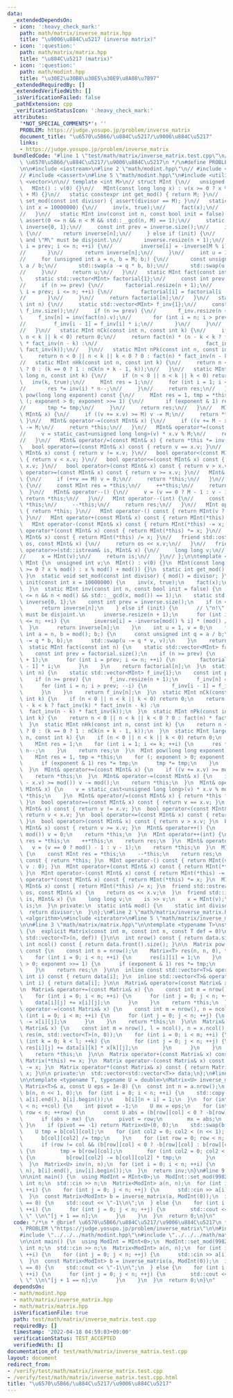 ```yaml
---
data:
  _extendedDependsOn:
  - icon: ':heavy_check_mark:'
    path: math/matrix/inverse_matrix.hpp
    title: "\u9006\u884C\u5217 (inverse matrix)"
  - icon: ':question:'
    path: math/matrix/matrix.hpp
    title: "\u884C\u5217 (matrix)"
  - icon: ':question:'
    path: math/modint.hpp
    title: "\u30E2\u30B8\u30E5\u30E9\u8A08\u7B97"
  _extendedRequiredBy: []
  _extendedVerifiedWith: []
  _isVerificationFailed: false
  _pathExtension: cpp
  _verificationStatusIcon: ':heavy_check_mark:'
  attributes:
    '*NOT_SPECIAL_COMMENTS*': ''
    PROBLEM: https://judge.yosupo.jp/problem/inverse_matrix
    document_title: "\u6570\u5B66/\u884C\u5217/\u9006\u884C\u5217"
    links:
    - https://judge.yosupo.jp/problem/inverse_matrix
  bundledCode: "#line 1 \"test/math/matrix/inverse_matrix.test.cpp\"\n/*\n * @brief\
    \ \u6570\u5B66/\u884C\u5217/\u9006\u884C\u5217\n */\n#define PROBLEM \"https://judge.yosupo.jp/problem/inverse_matrix\"\
    \n\n#include <iostream>\n#line 2 \"math/modint.hpp\"\n// #include <algorithm>\n\
    // #include <cassert>\n#line 5 \"math/modint.hpp\"\n#include <utility>\n#include\
    \ <vector>\n\n// template <int M>\n// struct MInt {\n//   unsigned int v;\n//\
    \   MInt() : v(0) {}\n//   MInt(const long long x) : v(x >= 0 ? x % M : x % M\
    \ + M) {}\n//   static constexpr int get_mod() { return M; }\n//   static void\
    \ set_mod(const int divisor) { assert(divisor == M); }\n//   static void init(const\
    \ int x = 10000000) {\n//     inv(x, true);\n//     fact(x);\n//     fact_inv(x);\n\
    //   }\n//   static MInt inv(const int n, const bool init = false) {\n//     //\
    \ assert(0 <= n && n < M && std::__gcd(n, M) == 1);\n//     static std::vector<MInt>\
    \ inverse{0, 1};\n//     const int prev = inverse.size();\n//     if (n < prev)\
    \ {\n//       return inverse[n];\n//     } else if (init) {\n//       // \"n!\"\
    \ and \"M\" must be disjoint.\n//       inverse.resize(n + 1);\n//       for (int\
    \ i = prev; i <= n; ++i) {\n//         inverse[i] = -inverse[M % i] * (M / i);\n\
    //       }\n//       return inverse[n];\n//     }\n//     int u = 1, v = 0;\n\
    //     for (unsigned int a = n, b = M; b;) {\n//       const unsigned int q =\
    \ a / b;\n//       std::swap(a -= q * b, b);\n//       std::swap(u -= q * v, v);\n\
    //     }\n//     return u;\n//   }\n//   static MInt fact(const int n) {\n// \
    \    static std::vector<MInt> factorial{1};\n//     const int prev = factorial.size();\n\
    //     if (n >= prev) {\n//       factorial.resize(n + 1);\n//       for (int\
    \ i = prev; i <= n; ++i) {\n//         factorial[i] = factorial[i - 1] * i;\n\
    //       }\n//     }\n//     return factorial[n];\n//   }\n//   static MInt fact_inv(const\
    \ int n) {\n//     static std::vector<MInt> f_inv{1};\n//     const int prev =\
    \ f_inv.size();\n//     if (n >= prev) {\n//       f_inv.resize(n + 1);\n//  \
    \     f_inv[n] = inv(fact(n).v);\n//       for (int i = n; i > prev; --i) {\n\
    //         f_inv[i - 1] = f_inv[i] * i;\n//       }\n//     }\n//     return f_inv[n];\n\
    //   }\n//   static MInt nCk(const int n, const int k) {\n//     if (n < 0 ||\
    \ n < k || k < 0) return 0;\n//     return fact(n) * (n - k < k ? fact_inv(k)\
    \ * fact_inv(n - k) :\n//                                   fact_inv(n - k) *\
    \ fact_inv(k));\n//   }\n//   static MInt nPk(const int n, const int k) {\n//\
    \     return n < 0 || n < k || k < 0 ? 0 : fact(n) * fact_inv(n - k);\n//   }\n\
    //   static MInt nHk(const int n, const int k) {\n//     return n < 0 || k < 0\
    \ ? 0 : (k == 0 ? 1 : nCk(n + k - 1, k));\n//   }\n//   static MInt large_nCk(long\
    \ long n, const int k) {\n//     if (n < 0 || n < k || k < 0) return 0;\n//  \
    \   inv(k, true);\n//     MInt res = 1;\n//     for (int i = 1; i <= k; ++i) {\n\
    //       res *= inv(i) * n--;\n//     }\n//     return res;\n//   }\n//   MInt\
    \ pow(long long exponent) const {\n//     MInt res = 1, tmp = *this;\n//     for\
    \ (; exponent > 0; exponent >>= 1) {\n//       if (exponent & 1) res *= tmp;\n\
    //       tmp *= tmp;\n//     }\n//     return res;\n//   }\n//   MInt& operator+=(const\
    \ MInt& x) {\n//     if ((v += x.v) >= M) v -= M;\n//     return *this;\n//  \
    \ }\n//   MInt& operator-=(const MInt& x) {\n//     if ((v += M - x.v) >= M) v\
    \ -= M;\n//     return *this;\n//   }\n//   MInt& operator*=(const MInt& x) {\n\
    //     v = static_cast<unsigned long long>(v) * x.v % M;\n//     return *this;\n\
    //   }\n//   MInt& operator/=(const MInt& x) { return *this *= inv(x.v); }\n//\
    \   bool operator==(const MInt& x) const { return v == x.v; }\n//   bool operator!=(const\
    \ MInt& x) const { return v != x.v; }\n//   bool operator<(const MInt& x) const\
    \ { return v < x.v; }\n//   bool operator<=(const MInt& x) const { return v <=\
    \ x.v; }\n//   bool operator>(const MInt& x) const { return v > x.v; }\n//   bool\
    \ operator>=(const MInt& x) const { return v >= x.v; }\n//   MInt& operator++()\
    \ {\n//     if (++v == M) v = 0;\n//     return *this;\n//   }\n//   MInt operator++(int)\
    \ {\n//     const MInt res = *this;\n//     ++*this;\n//     return res;\n// \
    \  }\n//   MInt& operator--() {\n//     v = (v == 0 ? M - 1 : v - 1);\n//    \
    \ return *this;\n//   }\n//   MInt operator--(int) {\n//     const MInt res =\
    \ *this;\n//     --*this;\n//     return res;\n//   }\n//   MInt operator+() const\
    \ { return *this; }\n//   MInt operator-() const { return MInt(v ? M - v : 0);\
    \ }\n//   MInt operator+(const MInt& x) const { return MInt(*this) += x; }\n//\
    \   MInt operator-(const MInt& x) const { return MInt(*this) -= x; }\n//   MInt\
    \ operator*(const MInt& x) const { return MInt(*this) *= x; }\n//   MInt operator/(const\
    \ MInt& x) const { return MInt(*this) /= x; }\n//   friend std::ostream& operator<<(std::ostream&\
    \ os, const MInt& x) {\n//     return os << x.v;\n//   }\n//   friend std::istream&\
    \ operator>>(std::istream& is, MInt& x) {\n//     long long v;\n//     is >> v;\n\
    //     x = MInt(v);\n//     return is;\n//   }\n// };\n\ntemplate <int ID>\nstruct\
    \ MInt {\n  unsigned int v;\n  MInt() : v(0) {}\n  MInt(const long long x) : v(x\
    \ >= 0 ? x % mod() : x % mod() + mod()) {}\n  static int get_mod() { return mod();\
    \ }\n  static void set_mod(const int divisor) { mod() = divisor; }\n  static void\
    \ init(const int x = 10000000) {\n    inv(x, true);\n    fact(x);\n    fact_inv(x);\n\
    \  }\n  static MInt inv(const int n, const bool init = false) {\n    // assert(0\
    \ <= n && n < mod() && std::__gcd(x, mod()) == 1);\n    static std::vector<MInt>\
    \ inverse{0, 1};\n    const int prev = inverse.size();\n    if (n < prev) {\n\
    \      return inverse[n];\n    } else if (init) {\n      // \"n!\" and \"mod()\"\
    \ must be disjoint.\n      inverse.resize(n + 1);\n      for (int i = prev; i\
    \ <= n; ++i) {\n        inverse[i] = -inverse[mod() % i] * (mod() / i);\n    \
    \  }\n      return inverse[n];\n    }\n    int u = 1, v = 0;\n    for (unsigned\
    \ int a = n, b = mod(); b;) {\n      const unsigned int q = a / b;\n      std::swap(a\
    \ -= q * b, b);\n      std::swap(u -= q * v, v);\n    }\n    return u;\n  }\n\
    \  static MInt fact(const int n) {\n    static std::vector<MInt> factorial{1};\n\
    \    const int prev = factorial.size();\n    if (n >= prev) {\n      factorial.resize(n\
    \ + 1);\n      for (int i = prev; i <= n; ++i) {\n        factorial[i] = factorial[i\
    \ - 1] * i;\n      }\n    }\n    return factorial[n];\n  }\n  static MInt fact_inv(const\
    \ int n) {\n    static std::vector<MInt> f_inv{1};\n    const int prev = f_inv.size();\n\
    \    if (n >= prev) {\n      f_inv.resize(n + 1);\n      f_inv[n] = inv(fact(n).v);\n\
    \      for (int i = n; i > prev; --i) {\n        f_inv[i - 1] = f_inv[i] * i;\n\
    \      }\n    }\n    return f_inv[n];\n  }\n  static MInt nCk(const int n, const\
    \ int k) {\n    if (n < 0 || n < k || k < 0) return 0;\n    return fact(n) * (n\
    \ - k < k ? fact_inv(k) * fact_inv(n - k) :\n                                \
    \  fact_inv(n - k) * fact_inv(k));\n  }\n  static MInt nPk(const int n, const\
    \ int k) {\n    return n < 0 || n < k || k < 0 ? 0 : fact(n) * fact_inv(n - k);\n\
    \  }\n  static MInt nHk(const int n, const int k) {\n    return n < 0 || k < 0\
    \ ? 0 : (k == 0 ? 1 : nCk(n + k - 1, k));\n  }\n  static MInt large_nCk(long long\
    \ n, const int k) {\n    if (n < 0 || n < k || k < 0) return 0;\n    inv(k, true);\n\
    \    MInt res = 1;\n    for (int i = 1; i <= k; ++i) {\n      res *= inv(i) *\
    \ n--;\n    }\n    return res;\n  }\n  MInt pow(long long exponent) const {\n\
    \    MInt res = 1, tmp = *this;\n    for (; exponent > 0; exponent >>= 1) {\n\
    \      if (exponent & 1) res *= tmp;\n      tmp *= tmp;\n    }\n    return res;\n\
    \  }\n  MInt& operator+=(const MInt& x) {\n    if ((v += x.v) >= mod()) v -= mod();\n\
    \    return *this;\n  }\n  MInt& operator-=(const MInt& x) {\n    if ((v += mod()\
    \ - x.v) >= mod()) v -= mod();\n    return *this;\n  }\n  MInt& operator*=(const\
    \ MInt& x) {\n    v = static_cast<unsigned long long>(v) * x.v % mod();\n    return\
    \ *this;\n    }\n  MInt& operator/=(const MInt& x) { return *this *= inv(x.v);\
    \ }\n  bool operator==(const MInt& x) const { return v == x.v; }\n  bool operator!=(const\
    \ MInt& x) const { return v != x.v; }\n  bool operator<(const MInt& x) const {\
    \ return v < x.v; }\n  bool operator<=(const MInt& x) const { return v <= x.v;\
    \ }\n  bool operator>(const MInt& x) const { return v > x.v; }\n  bool operator>=(const\
    \ MInt& x) const { return v >= x.v; }\n  MInt& operator++() {\n    if (++v ==\
    \ mod()) v = 0;\n    return *this;\n  }\n  MInt operator++(int) {\n    const MInt\
    \ res = *this;\n    ++*this;\n    return res;\n  }\n  MInt& operator--() {\n \
    \   v = (v == 0 ? mod() - 1 : v - 1);\n    return *this;\n  }\n  MInt operator--(int)\
    \ {\n    const MInt res = *this;\n    --*this;\n    return res;\n  }\n  MInt operator+()\
    \ const { return *this; }\n  MInt operator-() const { return MInt(v ? mod() -\
    \ v : 0); }\n  MInt operator+(const MInt& x) const { return MInt(*this) += x;\
    \ }\n  MInt operator-(const MInt& x) const { return MInt(*this) -= x; }\n  MInt\
    \ operator*(const MInt& x) const { return MInt(*this) *= x; }\n  MInt operator/(const\
    \ MInt& x) const { return MInt(*this) /= x; }\n  friend std::ostream& operator<<(std::ostream&\
    \ os, const MInt& x) {\n    return os << x.v;\n  }\n  friend std::istream& operator>>(std::istream&\
    \ is, MInt& x) {\n    long long v;\n    is >> v;\n    x = MInt(v);\n    return\
    \ is;\n  }\n private:\n  static int& mod() {\n    static int divisor = 0;\n  \
    \  return divisor;\n  }\n};\n#line 2 \"math/matrix/inverse_matrix.hpp\"\n#include\
    \ <algorithm>\n#include <iterator>\n#line 5 \"math/matrix/inverse_matrix.hpp\"\
    \n\n#line 3 \"math/matrix/matrix.hpp\"\n\ntemplate <typename T>\nstruct Matrix\
    \ {\n  explicit Matrix(const int m, const int n, const T def = 0)\n      : data(m,\
    \ std::vector<T>(n, def)) {}\n\n  int nrow() const { return data.size(); }\n \
    \ int ncol() const { return data.front().size(); }\n\n  Matrix pow(long long exponent)\
    \ const {\n    const int n = nrow();\n    Matrix<T> res(n, n, 0), tmp = *this;\n\
    \    for (int i = 0; i < n; ++i) {\n      res[i][i] = 1;\n    }\n    for (; exponent\
    \ > 0; exponent >>= 1) {\n      if (exponent & 1) res *= tmp;\n      tmp *= tmp;\n\
    \    }\n    return res;\n  }\n\n  inline const std::vector<T>& operator[](const\
    \ int i) const { return data[i]; }\n  inline std::vector<T>& operator[](const\
    \ int i) { return data[i]; }\n\n  Matrix& operator=(const Matrix& x) = default;\n\
    \n  Matrix& operator+=(const Matrix& x) {\n    const int m = nrow(), n = ncol();\n\
    \    for (int i = 0; i < m; ++i) {\n      for (int j = 0; j < n; ++j) {\n    \
    \    data[i][j] += x[i][j];\n      }\n    }\n    return *this;\n  }\n\n  Matrix&\
    \ operator-=(const Matrix& x) {\n    const int m = nrow(), n = ncol();\n    for\
    \ (int i = 0; i < m; ++i) {\n      for (int j = 0; j < n; ++j) {\n        data[i][j]\
    \ -= x[i][j];\n      }\n    }\n    return *this;\n  }\n\n  Matrix& operator*=(const\
    \ Matrix& x) {\n    const int m = nrow(), l = ncol(), n = x.ncol();\n    std::vector<std::vector<T>>\
    \ res(m, std::vector<T>(n, 0));\n    for (int i = 0; i < m; ++i) {\n      for\
    \ (int k = 0; k < l; ++k) {\n        for (int j = 0; j < n; ++j) {\n         \
    \ res[i][j] += data[i][k] * x[k][j];\n        }\n      }\n    }\n    data.swap(res);\n\
    \    return *this;\n  }\n\n  Matrix operator+(const Matrix& x) const { return\
    \ Matrix(*this) += x; }\n  Matrix operator-(const Matrix& x) const { return Matrix(*this)\
    \ -= x; }\n  Matrix operator*(const Matrix& x) const { return Matrix(*this) *=\
    \ x; }\n\n private:\n  std::vector<std::vector<T>> data;\n};\n#line 7 \"math/matrix/inverse_matrix.hpp\"\
    \n\ntemplate <typename T, typename U = double>\nMatrix<U> inverse_matrix(const\
    \ Matrix<T>& a, const U eps = 1e-8) {\n  const int n = a.nrow();\n  Matrix<U>\
    \ b(n, n << 1, 0);\n  for (int i = 0; i < n; ++i) {\n    std::copy(a[i].begin(),\
    \ a[i].end(), b[i].begin());\n    b[i][n + i] = 1;\n  }\n  for (int col = 0; col\
    \ < n; ++col) {\n    int pivot = -1;\n    U mx = eps;\n    for (int row = col;\
    \ row < n; ++row) {\n      const U abs = (b[row][col] < 0 ? -b[row][col] : b[row][col]);\n\
    \      if (abs > mx) {\n        pivot = row;\n        mx = abs;\n      }\n   \
    \ }\n    if (pivot == -1) return Matrix<U>(0, 0);\n    std::swap(b[col], b[pivot]);\n\
    \    U tmp = b[col][col];\n    for (int col2 = 0; col2 < (n << 1); ++col2) {\n\
    \      b[col][col2] /= tmp;\n    }\n    for (int row = 0; row < n; ++row) {\n\
    \      if (row != col && (b[row][col] < 0 ? -b[row][col] : b[row][col]) > eps)\
    \ {\n        tmp = b[row][col];\n        for (int col2 = 0; col2 < (n << 1); ++col2)\
    \ {\n          b[row][col2] -= b[col][col2] * tmp;\n        }\n      }\n    }\n\
    \  }\n  Matrix<U> inv(n, n);\n  for (int i = 0; i < n; ++i) {\n    std::copy(std::next(b[i].begin(),\
    \ n), b[i].end(), inv[i].begin());\n  }\n  return inv;\n}\n#line 9 \"test/math/matrix/inverse_matrix.test.cpp\"\
    \n\nint main() {\n  using ModInt = MInt<0>;\n  ModInt::set_mod(998244353);\n \
    \ int n;\n  std::cin >> n;\n  Matrix<ModInt> a(n, n);\n  for (int i = 0; i < n;\
    \ ++i) {\n    for (int j = 0; j < n; ++j) {\n      std::cin >> a[i][j];\n    }\n\
    \  }\n  const Matrix<ModInt> b = inverse_matrix(a, ModInt(0));\n  if (b.nrow()\
    \ == 0) {\n    std::cout << \"-1\\n\";\n  } else {\n    for (int i = 0; i < n;\
    \ ++i) {\n      for (int j = 0; j < n; ++j) {\n        std::cout << b[i][j] <<\
    \ \" \\n\"[j + 1 == n];\n      }\n    }\n  }\n  return 0;\n}\n"
  code: "/*\n * @brief \u6570\u5B66/\u884C\u5217/\u9006\u884C\u5217\n */\n#define\
    \ PROBLEM \"https://judge.yosupo.jp/problem/inverse_matrix\"\n\n#include <iostream>\n\
    #include \"../../../math/modint.hpp\"\n#include \"../../../math/matrix/inverse_matrix.hpp\"\
    \n\nint main() {\n  using ModInt = MInt<0>;\n  ModInt::set_mod(998244353);\n \
    \ int n;\n  std::cin >> n;\n  Matrix<ModInt> a(n, n);\n  for (int i = 0; i < n;\
    \ ++i) {\n    for (int j = 0; j < n; ++j) {\n      std::cin >> a[i][j];\n    }\n\
    \  }\n  const Matrix<ModInt> b = inverse_matrix(a, ModInt(0));\n  if (b.nrow()\
    \ == 0) {\n    std::cout << \"-1\\n\";\n  } else {\n    for (int i = 0; i < n;\
    \ ++i) {\n      for (int j = 0; j < n; ++j) {\n        std::cout << b[i][j] <<\
    \ \" \\n\"[j + 1 == n];\n      }\n    }\n  }\n  return 0;\n}\n"
  dependsOn:
  - math/modint.hpp
  - math/matrix/inverse_matrix.hpp
  - math/matrix/matrix.hpp
  isVerificationFile: true
  path: test/math/matrix/inverse_matrix.test.cpp
  requiredBy: []
  timestamp: '2022-04-18 04:59:03+09:00'
  verificationStatus: TEST_ACCEPTED
  verifiedWith: []
documentation_of: test/math/matrix/inverse_matrix.test.cpp
layout: document
redirect_from:
- /verify/test/math/matrix/inverse_matrix.test.cpp
- /verify/test/math/matrix/inverse_matrix.test.cpp.html
title: "\u6570\u5B66/\u884C\u5217/\u9006\u884C\u5217"
---
```


